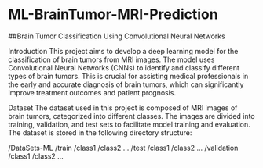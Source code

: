 # ML-BrainTumor-MRI-Prediction

##Brain Tumor Classification Using Convolutional Neural Networks

Introduction
This project aims to develop a deep learning model for the classification of brain tumors from MRI images. The model uses Convolutional Neural Networks (CNNs) to identify and classify different types of brain tumors. This is crucial for assisting medical professionals in the early and accurate diagnosis of brain tumors, which can significantly improve treatment outcomes and patient prognosis.

Dataset
The dataset used in this project is composed of MRI images of brain tumors, categorized into different classes. The images are divided into training, validation, and test sets to facilitate model training and evaluation. The dataset is stored in the following directory structure:


/DataSets-ML
    /train
        /class1
        /class2
        ...
    /test
        /class1
        /class2
        ...
    /validation
        /class1
        /class2
        ...
